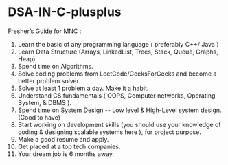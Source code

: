# DSA-IN-C-plusplus

Fresher’s Guide for MNC :

1. Learn the basic of any programming language ( preferably C++/ Java )
2. Learn Data Structure (Arrays, LinkedList, Trees, Stack, Queue, Graphs, Heap)
3. Spend time on Algorithms.
4. Solve coding problems from LeetCode/GeeksForGeeks and become a better problem solver.
5. Solve at least 1 problem a day. Make it a habit.
6. Understand CS fundamentals ( OOPS, Computer networks, Operating System, & DBMS ).
7. Spend time on System Design -- Low level & High-Level system design. (Good to have)
8. Start working on development skills (you should use your knowledge of coding & designing scalable systems here ), for project purpose.
9. Make a good resume and apply.
10. Get placed at a top tech companies.
11. Your dream job is 6 months away.
